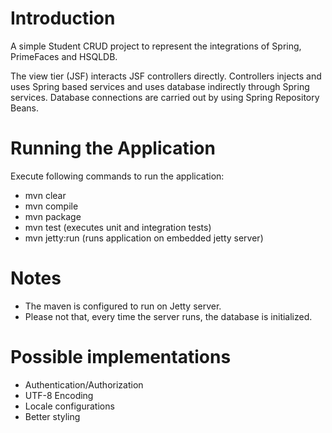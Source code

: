# Introduction
A simple Student CRUD project to represent the integrations of Spring, PrimeFaces and HSQLDB. 

The view tier (JSF) interacts JSF controllers directly. Controllers injects and uses Spring based services and uses database indirectly through Spring services. Database connections are carried out by using Spring Repository Beans.

# Running the Application
Execute following commands to run the application:
- mvn clear
- mvn compile
- mvn package
- mvn test (executes unit and integration tests)
- mvn jetty:run (runs application on embedded jetty server)

# Notes
- The maven is configured to run on Jetty server.
- Please not that, every time the server runs, the database is initialized.

# Possible implementations
- Authentication/Authorization
- UTF-8 Encoding
- Locale configurations
- Better styling
